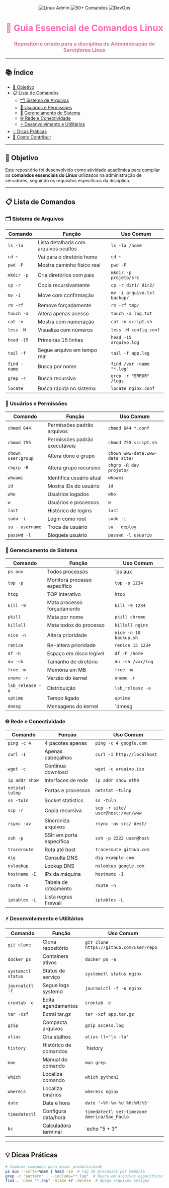 <p align="center">
  <img src="https://img.shields.io/badge/Linux-Administração-ff69b4" alt="Linux Admin">
  <img src="https://img.shields.io/badge/50+-Comandos-ff1493" alt="50+ Comandos">
  <img src="https://img.shields.io/badge/DevOps-Essencial-dc7fb9" alt="DevOps">
</p>

<h1 align="center" style="color: #ff69b4;">🐧 Guia Essencial de Comandos Linux</h1>

<h3 align="center" style="color: #db7093;">Repositório criado para a disciplina de Administração de Servidores Linux</h3>

---

## 📚 Índice

- [🎯 Objetivo](#objetivo)
- [📋 Lista de Comandos](#lista-de-comandos)
  - [🗂️ Sistema de Arquivos](#sistema-de-arquivos)
  - [👥 Usuários e Permissões](#usuarios-e-permissoes)
  - [🔧 Gerenciamento de Sistema](#gerenciamento-de-sistema)
  - [🌐 Rede e Conectividade](#rede-e-conectividade)
  - [⚡ Desenvolvimento e Utilitários](#desenvolvimento-e-utilitarios)
- [💡 Dicas Práticas](#dicas-praticas)
- [🤝 Como Contribuir](#como-contribuir)

---

<a id="objetivo"></a>
## 🎯 Objetivo

Este repositório foi desenvolvido como atividade acadêmica para compilar os **comandos essenciais do Linux** utilizados na administração de servidores, seguindo os requisitos específicos da disciplina.

---

<a id="lista-de-comandos"></a>
## 📋 Lista de Comandos

<a id="sistema-de-arquivos"></a>
### 🗂️ Sistema de Arquivos

| Comando | Função | Uso Comum |
|---------|--------|-----------|
| `ls -la` | Lista detalhada com arquivos ocultos | `ls -la /home` |
| `cd ~` | Vai para o diretório home | `cd ~` |
| `pwd -P` | Mostra caminho físico real | `pwd -P` |
| `mkdir -p` | Cria diretórios com pais | `mkdir -p projeto/src` |
| `cp -r` | Copia recursivamente | `cp -r dir1/ dir2/` |
| `mv -i` | Move com confirmação | `mv -i arquivo.txt backup/` |
| `rm -rf` | Remove forçadamente | `rm -rf tmp/` |
| `touch -a` | Altera apenas acesso | `touch -a log.txt` |
| `cat -n` | Mostra com numeração | `cat -n script.sh` |
| `less -N` | Visualiza com números | `less -N config.conf` |
| `head -15` | Primeiras 15 linhas | `head -15 arquivo.log` |
| `tail -f` | Segue arquivo em tempo real | `tail -f app.log` |
| `find -name` | Busca por nome | `find /var -name "*.log"` |
| `grep -r` | Busca recursiva | `grep -r "ERROR" /logs` |
| `locate` | Busca rápida no sistema | `locate nginx.conf` |

<a id="usuarios-e-permissoes"></a>
### 👥 Usuários e Permissões

| Comando | Função | Uso Comum |
|---------|--------|-----------|
| `chmod 644` | Permissões padrão arquivos | `chmod 644 *.conf` |
| `chmod 755` | Permissões padrão executáveis | `chmod 755 script.sh` |
| `chown user:group` | Altera dono e grupo | `chown www-data:www-data site/` |
| `chgrp -R` | Altera grupo recursivo | `chgrp -R dev projeto/` |
| `whoami` | Identifica usuário atual | `whoami` |
| `id` | Mostra IDs do usuário | `id` |
| `who` | Usuários logados | `who` |
| `w` | Usuários e processos | `w` |
| `last` | Histórico de logins | `last` |
| `sudo -i` | Login como root | `sudo -i` |
| `su - username` | Troca de usuário | `su - deploy` |
| `passwd -l` | Bloqueia usuário | `passwd -l usuario` |

<a id="gerenciamento-de-sistema"></a>
### 🔧 Gerenciamento de Sistema

| Comando | Função | Uso Comum |
|---------|--------|-----------|
| `ps aux` | Todos processos | `ps aux | grep mysql` |
| `top -p` | Monitora processo específico | `top -p 1234` |
| `htop` | TOP interativo | `htop` |
| `kill -9` | Mata processo forçadamente | `kill -9 1234` |
| `pkill` | Mata por nome | `pkill chrome` |
| `killall` | Mata todos do processo | `killall nginx` |
| `nice -n` | Altera prioridade | `nice -n 10 backup.sh` |
| `renice` | Re-altera prioridade | `renice 15 1234` |
| `df -h` | Espaço em disco legível | `df -h /home` |
| `du -sh` | Tamanho de diretório | `du -sh /var/log` |
| `free -m` | Memória em MB | `free -m` |
| `uname -r` | Versão do kernel | `uname -r` |
| `lsb_release -a` | Distribuição | `lsb_release -a` |
| `uptime` | Tempo ligado | `uptime` |
| `dmesg` | Mensagens do kernel | `dmesg | tail -20` |

<a id="rede-e-conectividade"></a>
### 🌐 Rede e Conectividade

| Comando | Função | Uso Comum |
|---------|--------|-----------|
| `ping -c 4` | 4 pacotes apenas | `ping -c 4 google.com` |
| `curl -I` | Apenas cabeçalhos | `curl -I http://localhost` |
| `wget -c` | Continua download | `wget -c arquivo.iso` |
| `ip addr show` | Interfaces de rede | `ip addr show eth0` |
| `netstat -tulnp` | Portas e processos | `netstat -tulnp` |
| `ss -tuln` | Socket statistics | `ss -tuln` |
| `scp -r` | Copia recursiva | `scp -r site/ user@host:/var/www` |
| `rsync -av` | Sincroniza arquivos | `rsync -av src/ dest/` |
| `ssh -p` | SSH em porta específica | `ssh -p 2222 user@host` |
| `traceroute` | Rota até host | `traceroute github.com` |
| `dig` | Consulta DNS | `dig example.com` |
| `nslookup` | Lookup DNS | `nslookup google.com` |
| `hostname -I` | IPs da máquina | `hostname -I` |
| `route -n` | Tabela de roteamento | `route -n` |
| `iptables -L` | Lista regras firewall | `iptables -L` |

<a id="desenvolvimento-e-utilitarios"></a>
### ⚡ Desenvolvimento e Utilitários

| Comando | Função | Uso Comum |
|---------|--------|-----------|
| `git clone` | Clona repositório | `git clone https://github.com/user/repo` |
| `docker ps` | Containers ativos | `docker ps -a` |
| `systemctl status` | Status de serviço | `systemctl status nginx` |
| `journalctl -f` | Segue logs systemd | `journalctl -f -u nginx` |
| `crontab -e` | Edita agendamentos | `crontab -e` |
| `tar -xzf` | Extrai tar.gz | `tar -xzf app.tar.gz` |
| `gzip` | Compacta arquivos | `gzip access.log` |
| `alias` | Cria atalhos | `alias ll='ls -la'` |
| `history` | Histórico de comandos | `history | grep ssh` |
| `man` | Manual do comando | `man grep` |
| `which` | Localiza comando | `which python3` |
| `whereis` | Localiza binários | `whereis nginx` |
| `date` | Data e hora | `date '+%Y-%m-%d %H:%M:%S'` |
| `timedatectl` | Configura data/hora | `timedatectl set-timezone America/Sao_Paulo` |
| `bc` | Calculadora terminal | `echo "5 + 3" | bc` |

---

<a id="dicas-praticas"></a>
## 💡 Dicas Práticas

```bash
# Combine comandos para maior produtividade
ps aux --sort=-%mem | head -10  # Top 10 processos por memória
grep -r "pattern" . --include="*.log"  # Busca em arquivos específicos
find . -name "*.tmp" -mtime +7 -delete  # Apaga arquivos antigos
